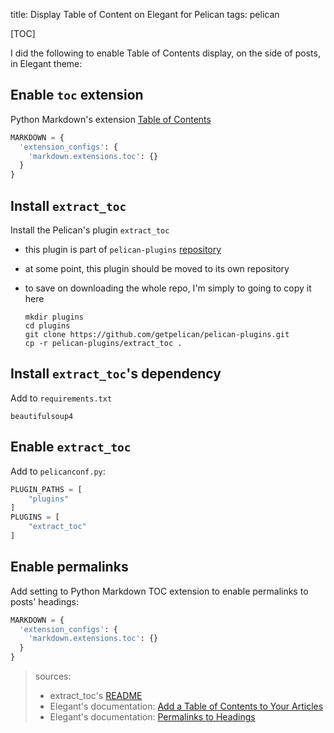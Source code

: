 title: Display Table of Content on Elegant for Pelican
tags: pelican

[TOC]

I did the following to enable Table of Contents display, on the side of posts, in Elegant theme:

## Enable `toc` extension

Python Markdown's extension [Table of Contents](https://python-markdown.github.io/extensions/toc/)

```python
MARKDOWN = {
  'extension_configs': {
    'markdown.extensions.toc': {}
  }
}
```

## Install `extract_toc`

Install the Pelican's plugin `extract_toc`

* this plugin is part of `pelican-plugins` [repository](https://github.com/getpelican/pelican-plugins)
* at some point, this plugin should be moved to its own repository
* to save on downloading the whole repo, I'm simply to going to copy it here

  ```shell
  mkdir plugins
  cd plugins
  git clone https://github.com/getpelican/pelican-plugins.git
  cp -r pelican-plugins/extract_toc .
  ```

## Install `extract_toc`'s dependency

Add to `requirements.txt`

```shell
beautifulsoup4
```

## Enable `extract_toc`

Add to `pelicanconf.py`:

```python
PLUGIN_PATHS = [
    "plugins"
]
PLUGINS = [
    "extract_toc"
]
```

## Enable permalinks

Add setting to Python Markdown TOC extension to enable permalinks to posts' headings:

```python
MARKDOWN = {
  'extension_configs': {
    'markdown.extensions.toc': {}
  }    
}
```


> sources:
> 
> * extract_toc's [README](https://github.com/getpelican/pelican-plugins/tree/master/extract_toc)
> * Elegant's documentation: [Add a Table of Contents to Your Articles](https://elegant.oncrashreboot.com/how-elegant-displays-table-of-contents)
> * Elegant's documentation: [Permalinks to Headings](https://elegant.oncrashreboot.com/permalinks-to-headings)
